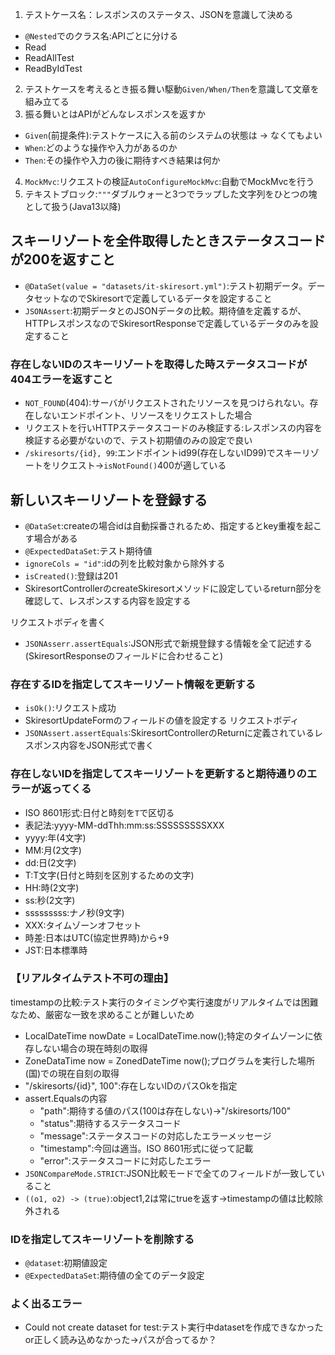 1. テストケース名：レスポンスのステータス、JSONを意識して決める

- `@Nested`でのクラス名:APIごとに分ける
- Read
- ReadAllTest
- ReadByIdTest

2. テストケースを考えるとき振る舞い駆動`Given/When/Then`を意識して文章を組み立てる
3. 振る舞いとはAPIがどんなレスポンスを返すか

- `Given`(前提条件):テストケースに入る前のシステムの状態は -> なくてもよい
- `When`:どのような操作や入力があるのか
- `Then`:その操作や入力の後に期待すべき結果は何か

4. `MockMvc`:リクエストの検証`AutoConfigureMockMvc`:自動でMockMvcを行う
5. テキストブロック:`"""`ダブルウォーと3つでラップした文字列をひとつの塊として扱う(Java13以降)

## スキーリゾートを全件取得したときステータスコードが200を返すこと

- `@DataSet(value = "datasets/it-skiresort.yml")`:テスト初期データ。データセットなのでSkiresortで定義しているデータを設定すること
- `JSONAssert`:初期データとのJSONデータの比較。期待値を定義するが、HTTPレスポンスなのでSkiresortResponseで定義しているデータのみを設定すること

### 存在しないIDのスキーリゾートを取得した時ステータスコードが404エラーを返すこと

- `NOT_FOUND`(404):サーバがリクエストされたリソースを見つけられない。存在しないエンドポイント、リソースをリクエストした場合
- リクエストを行いHTTPステータスコードのみ検証する:レスポンスの内容を検証する必要がないので、テスト初期値のみの設定で良い
- `/skiresorts/{id}, 99`:エンドポイントid99(存在しないID99)でスキーリゾートをリクエスト->`isNotFound()`400が適している

## 新しいスキーリゾートを登録する

- `@DataSet`:createの場合idは自動採番されるため、指定するとkey重複を起こす場合がある
- `@ExpectedDataSet`:テスト期待値
- `ignoreCols = "id"`:idの列を比較対象から除外する
- `isCreated()`:登録は201
- SkiresortControllerのcreateSkiresortメソッドに設定しているreturn部分を確認して、レスポンスする内容を設定する

リクエストボディを書く

- `JSONAsserr.assertEquals`:JSON形式で新規登録する情報を全て記述する(SkiresortResponseのフィールドに合わせること)

### 存在するIDを指定してスキーリゾート情報を更新する

- `isOk()`:リクエスト成功
- SkiresortUpdateFormのフィールドの値を設定する
  リクエストボディ
- `JSONAssert.assertEquals`:SkiresortControllerのReturnに定義されているレスポンス内容をJSON形式で書く

### 存在しないIDを指定してスキーリゾートを更新すると期待通りのエラーが返ってくる

- ISO 8601形式:日付と時刻を`T`で区切る
- 表記法:yyyy-MM-ddThh:mm:ss:SSSSSSSSSXXX
- yyyy:年(4文字)
- MM:月(2文字)
- dd:日(2文字)
- T:T文字(日付と時刻を区別するための文字)
- HH:時(2文字)
- ss:秒(2文字)
- sssssssss:ナノ秒(9文字)
- XXX:タイムゾーンオフセット
- 時差:日本はUTC(協定世界時)から+9
- JST:日本標準時

### 【リアルタイムテスト不可の理由】

timestampの比較:テスト実行のタイミングや実行速度がリアルタイムでは困難なため、厳密な一致を求めることが難しいため

- LocalDateTime nowDate = LocalDateTime.now();特定のタイムゾーンに依存しない場合の現在時刻の取得
- ZoneDataTime now = ZonedDateTime now();プログラムを実行した場所(国)での現在自刻の取得
- "/skiresorts/{id}", 100":存在しないIDのパスOkを指定
- assert.Equalsの内容
    - "path":期待する値のパス(100は存在しない)->"/skiresorts/100"
    - "status":期待するステータスコード
    - "message":ステータスコードの対応したエラーメッセージ
    - "timestamp":今回は適当。ISO 8601形式に従って記載
    - "error":ステータスコードに対応したエラー
- `JSONCompareMode.STRICT`:JSON比較モードで全てのフィールドが一致していること
- `((o1, o2) -> (true)`:object1,2は常にtrueを返す->timestampの値は比較除外される

### IDを指定してスキーリゾートを削除する

- `@dataset`:初期値設定
- `@ExpectedDataSet`:期待値の全てのデータ設定

### よく出るエラー

- Could not create dataset for test:テスト実行中datasetを作成できなかったor正しく読み込めなかった->パスが合ってるか？
